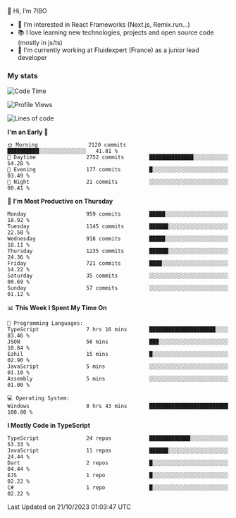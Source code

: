 👋 Hi, I’m 7IBO

- 👀 I’m interested in React Frameworks (Next.js, Remix.run...)
- 📚 I love learning new technologies, projects and open source code (mostly in js/ts)
- 💼 I'm currently working at Fluidexpert (France) as a junior lead developer

### My stats
<!--START_SECTION:waka-->
![Code Time](http://img.shields.io/badge/Code%20Time-251%20hrs%2024%20mins-blue)

![Profile Views](http://img.shields.io/badge/Profile%20Views-0-blue)

![Lines of code](https://img.shields.io/badge/From%20Hello%20World%20I%27ve%20Written-6.6%20million%20lines%20of%20code-blue)

**I'm an Early 🐤** 

```text
🌞 Morning                2120 commits        ██████████░░░░░░░░░░░░░░░   41.81 % 
🌆 Daytime                2752 commits        ██████████████░░░░░░░░░░░   54.28 % 
🌃 Evening                177 commits         █░░░░░░░░░░░░░░░░░░░░░░░░   03.49 % 
🌙 Night                  21 commits          ░░░░░░░░░░░░░░░░░░░░░░░░░   00.41 % 
```
📅 **I'm Most Productive on Thursday** 

```text
Monday                   959 commits         █████░░░░░░░░░░░░░░░░░░░░   18.92 % 
Tuesday                  1145 commits        ██████░░░░░░░░░░░░░░░░░░░   22.58 % 
Wednesday                918 commits         █████░░░░░░░░░░░░░░░░░░░░   18.11 % 
Thursday                 1235 commits        ██████░░░░░░░░░░░░░░░░░░░   24.36 % 
Friday                   721 commits         ████░░░░░░░░░░░░░░░░░░░░░   14.22 % 
Saturday                 35 commits          ░░░░░░░░░░░░░░░░░░░░░░░░░   00.69 % 
Sunday                   57 commits          ░░░░░░░░░░░░░░░░░░░░░░░░░   01.12 % 
```


📊 **This Week I Spent My Time On** 

```text
💬 Programming Languages: 
TypeScript               7 hrs 16 mins       █████████████████████░░░░   83.46 % 
JSON                     56 mins             ███░░░░░░░░░░░░░░░░░░░░░░   10.84 % 
Ezhil                    15 mins             █░░░░░░░░░░░░░░░░░░░░░░░░   02.90 % 
JavaScript               5 mins              ░░░░░░░░░░░░░░░░░░░░░░░░░   01.10 % 
Assembly                 5 mins              ░░░░░░░░░░░░░░░░░░░░░░░░░   01.00 % 

💻 Operating System: 
Windows                  8 hrs 43 mins       █████████████████████████   100.00 % 
```

**I Mostly Code in TypeScript** 

```text
TypeScript               24 repos            █████████████░░░░░░░░░░░░   53.33 % 
JavaScript               11 repos            ██████░░░░░░░░░░░░░░░░░░░   24.44 % 
Dart                     2 repos             █░░░░░░░░░░░░░░░░░░░░░░░░   04.44 % 
EJS                      1 repo              █░░░░░░░░░░░░░░░░░░░░░░░░   02.22 % 
C#                       1 repo              █░░░░░░░░░░░░░░░░░░░░░░░░   02.22 % 
```




 Last Updated on 21/10/2023 01:03:47 UTC
<!--END_SECTION:waka-->
